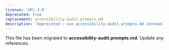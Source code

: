 ```yaml
---
license: 'GPL-3.0'
deprecated: true
replacement: accessibility-audit.prompts.md
description: 'Deprecated – use accessibility-audit.prompts.md instead.'
---
```


This file has been migrated to **accessibility-audit.prompts.md**. Update any references.
